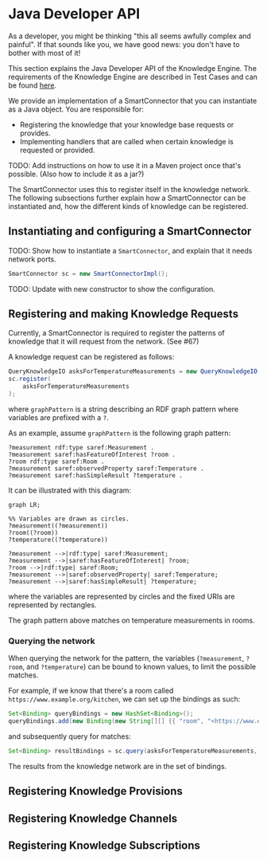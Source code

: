 Java Developer API
==================
As a developer, you might be thinking "this all seems awfully complex and painful".
If that sounds like you, we have good news: you don't have to bother with most of it!

This section explains the Java Developer API of the Knowledge Engine. The requirements of the Knowledge Engine are described in Test Cases and can be found [here](./04_test_cases.md).

We provide an implementation of a SmartConnector that you can instantiate as a Java object.
You are responsible for:

- Registering the knowledge that your knowledge base requests or provides.
- Implementing handlers that are called when certain knowledge is requested or provided.

TODO: Add instructions on how to use it in a Maven project once that's possible. (Also how to include it as a jar?)

The SmartConnector uses this to register itself in the knowledge network.
The following subsections further explain how a SmartConnector can be instantiated and, how the different kinds of knowledge can be registered.

## Instantiating and configuring a SmartConnector

TODO: Show how to instantiate a `SmartConnector`, and explain that it needs network ports.

```java
SmartConnector sc = new SmartConnectorImpl();
```
TODO: Update with new constructor to show the configuration.

## Registering and making Knowledge Requests
Currently, a SmartConnector is required to register the patterns of knowledge that it will request from the network. (See #67)

A knowledge request can be registered as follows:
```java
QueryKnowledgeIO asksForTemperatureMeasurements = new QueryKnowledgeIO(prefixMapping, graphPattern);
sc.register(
    asksForTemperatureMeasurements
);
```
where `graphPattern` is a string describing an RDF graph pattern where variables are prefixed with a `?`.

As an example, assume `graphPattern` is the following graph pattern:
```sparql
?measurement rdf:type saref:Measurement .
?measurement saref:hasFeatureOfInterest ?room .
?room rdf:type saref:Room .
?measurement saref:observedProperty saref:Temperature .
?measurement saref:hasSimpleResult ?temperature .
```
It can be illustrated with this diagram:
```mermaid
graph LR;

%% Variables are drawn as circles.
?measurement((?measurement))
?room((?room))
?temperature((?temperature))

?measurement -->|rdf:type| saref:Measurement;
?measurement -->|saref:hasFeatureOfInterest| ?room;
?room -->|rdf:type| saref:Room;
?measurement -->|saref:observedProperty| saref:Temperature;
?measurement -->|saref:hasSimpleResult| ?temperature;
```
where the variables are represented by circles and the fixed URIs are represented by rectangles.

The graph pattern above matches on temperature measurements in rooms.

### Querying the network

When querying the network for the pattern, the variables (`?measurement`, `?room`, and `?temperature`) can be bound to known values, to limit the possible matches.

For example, if we know that there's a room called `https://www.example.org/kitchen`, we can set up the bindings as such:
```java
Set<Binding> queryBindings = new HashSet<Binding>();
queryBindings.add(new Binding(new String[][] {{ "room", "<https://www.example.org/kitchen>" }}));
```
and subsequently query for matches:
```java
Set<Binding> resultBindings = sc.query(asksForTemperatureMeasurements, queryBindings);
```
The results from the knowledge network are in the set of bindings.

## Registering Knowledge Provisions
## Registering Knowledge Channels
## Registering Knowledge Subscriptions
